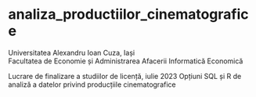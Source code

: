 # analiza_productiilor_cinematografice

 Universitatea Alexandru Ioan Cuza, Iași  
 Facultatea de Economie și Administrarea Afacerii 
 Informatică Economică 
 
Lucrare de finalizare a studiilor de licență, iulie 2023
Opțiuni SQL și R de analiză a datelor privind producțiile 
cinematografice

